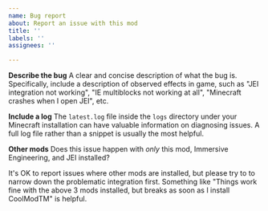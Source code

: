 ```yaml
---
name: Bug report
about: Report an issue with this mod
title: ''
labels: ''
assignees: ''

---
```


**Describe the bug**
A clear and concise description of what the bug is. Specifically, include a description of observed effects in game, such as "JEI integration not working", "IE multiblocks not working at all", "Minecraft crashes when I open JEI", etc.

**Include a log**
The `latest.log` file inside the `logs` directory under your Minecraft installation can have valuable information on diagnosing issues. A full log file rather than a snippet is usually the most helpful.

**Other mods**
Does this issue happen with *only* this mod, Immersive Engineering, and JEI installed?

It's OK to report issues where other mods are installed, but please try to to narrow down the problematic integration first. Something like "Things work fine with the above 3 mods installed, but breaks as soon as I install CoolModTM" is helpful.
